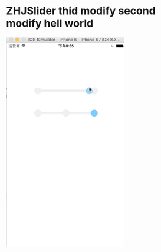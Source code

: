 ZHJSlider
thid modify
second modify
hell world
================
<img width="320px;" height="568px;" src="https://github.com/heavensword/ZHJSlider/blob/master/demo.gif" alt="Demo"></img>
